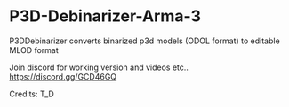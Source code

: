 # P3D-Debinarizer-Arma-3
P3DDebinarizer converts binarized p3d models (ODOL format) to editable MLOD format


Join discord for working version and videos etc..
https://discord.gg/GCD46GQ


Credits:
T_D
